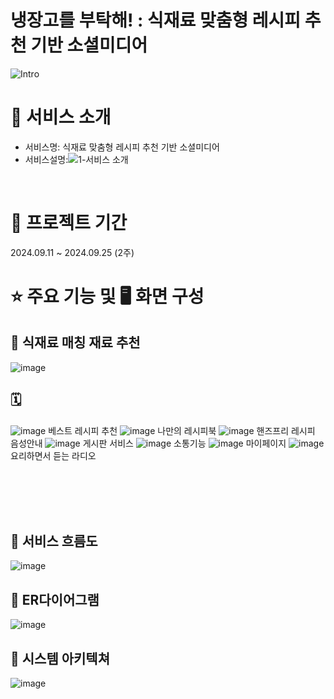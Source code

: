 # 냉장고를 부탁해! : 식재료 맞춤형 레시피 추천 기반 소셜미디어
![Intro](https://github.com/user-attachments/assets/7c584a6f-eb55-4f5b-91a2-6989ad2aebc0)

# 👀 서비스 소개
* 서비스명: 식재료 맞춤형 레시피 추천 기반 소셜미디어
* 서비스설명:![1-서비스 소개](https://github.com/user-attachments/assets/0d596896-6afd-43d8-b934-a0ae594d9b9b)
<br>

# 📅 프로젝트 기간
2024.09.11 ~ 2024.09.25 (2주)
<br>



# ⭐ 주요 기능 및 🖥 화면 구성
## 📱 식재료 매칭 재료 추천
![image](https://github.com/user-attachments/assets/030cfbea-d678-49d5-8e8f-5e946ffa9a0f)

## 🗓️ 




![image](https://github.com/user-attachments/assets/4a29335f-608b-4832-9c28-e0c910805a33) 베스트 레시피 추천
![image](https://github.com/user-attachments/assets/f1806fd7-ff0d-4151-8364-000427a50a55) 나만의 레시피북
![image](https://github.com/user-attachments/assets/53c92a7f-760b-40dd-b188-5988ef322d6e) 핸즈프리 레시피 음성안내
![image](https://github.com/user-attachments/assets/097819f0-3b17-412e-8273-6cc4253f98c7) 게시판 서비스
![image](https://github.com/user-attachments/assets/e3fbebc6-5a2f-461c-9dcc-4224431fa13d) 소통기능
![image](https://github.com/user-attachments/assets/9fe07b2b-97ba-4ada-bb7b-00eff52aa701) 마이페이지
![image](https://github.com/user-attachments/assets/b18cbebd-7bc4-48bf-983d-bfad75a98d58) 요리하면서 듣는 라디오


<br>
<br>
<br>
<br>

## 📌 서비스 흐름도
![image](https://github.com/user-attachments/assets/de0e8f25-ee90-4c1d-a9fe-bd4b7f6eb48c) 
<br>
## 📌 ER다이어그램
![image](https://github.com/user-attachments/assets/5714784e-8ee3-4eda-9798-06d82da2fbd4) 
<br>
## 📌 시스템 아키텍쳐
![image](https://github.com/user-attachments/assets/bd275503-df9a-49c7-9a7c-0b66b5002eb5) 












